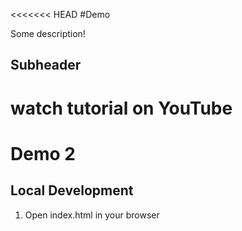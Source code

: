 <<<<<<< HEAD
#Demo

Some description!

## Subheader

watch tutorial on YouTube
=======
# Demo 2


## Local Development

1. Open index.html in your browser